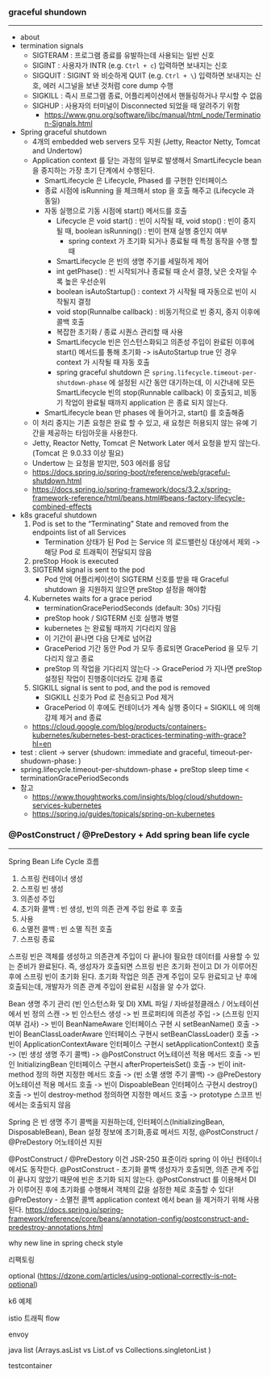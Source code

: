 
### graceful shundown 
---

- about
- termination signals
  - SIGTERAM : 프로그램 종료를 유발하는데 사용되는 일반 신호
  - SIGINT : 사용자가 INTR (e.g. `Ctrl + c`) 입력하면 보내지는 신호
  - SIGQUIT : SIGINT 와 비슷하게 QUIT (e.g. `Ctrl + \`) 입력하면 보내지는 신호, 에러 시그널을 보낸 것처럼 core dump 수행
  - SIGKILL : 즉시 프로그램 종료, 어플리케이션에서 핸들링하거나 무시할 수 없음
  - SIGHUP : 사용자의 터미널이 Disconnected 되었을 때 알려주기 위함
    - https://www.gnu.org/software/libc/manual/html_node/Termination-Signals.html
- Spring graceful shutdown
  - 4개의 embedded web servers 모두 지원 (Jetty, Reactor Netty, Tomcat and Undertow)
  - Application context 를 닫는 과정의 일부로 발생해서 SmartLifecycle bean 을 중지하는 가장 초기 단계에서 수행된다.
    - SmartLifecycle 은 Lifecycle, Phased 를 구현한 인터페이스
    - 종료 시점에 isRunning 을 체크해서 stop 을 호출 해주고 (Lifecycle 과 동일)
    - 자동 실행으로 기동 시점에 start() 메서드를 호출
      - Lifecycle 은 void start() : 빈이 시작될 때, void stop() : 빈이 중지 될 때, boolean isRunning() : 빈이 현재 실행 중인지 여부
        - spring context 가 초기화 되거나 종료될 때 특정 동작을 수행 할 때
      -  SmartLifecycle 은 빈의 생명 주기를 세밀하게 제어
        -  int getPhase() : 빈 시작되거나 종료될 때 순서 결졍, 낮은 숫자일 수록 높은 우선순위
        -  boolean isAutoStartup() : context 가 시작될 때 자동으로 빈이 시작될지 결정
        -  void stop(Runnalbe callback) : 비동기적으로 빈 중지, 중지 이후에 콜백 호출
        -  복잡한 초기화 / 종료 시퀀스 관리할 때 사용
        -  SmartLifecycle 빈은 인스턴스화되고 의존성 주입이 완료된 이후에 start() 메서드를 통해 초기화 -> isAutoStartup true 인 경우 context 가 시작될 때 자동 호출
      -  spring graceful shutdown 은 `spring.lifecycle.timeout-per-shutdown-phase` 에 설정된 시간 동안 대기하는데, 이 시간내에 모든 SmartLifecycle 빈의 stop(Runnable callback) 이 호출되고, 비동기 작업이 완료될 때까지 application 은 종료 되지 않는다.
    - SmartLifecycle bean 만 phases 에 들어가고, start() 를 호출해줌
  - 이 처리 중지는 기존 요청은 완료 할 수 있고, 새 요청은 허용되지 않는 유예 기간을 제공하는 타임아웃을 사용한다.
  - Jetty, Reactor Netty, Tomcat 은 Network Later 에서 요청을 받지 않는다. (Tomcat 은 9.0.33 이상 필요)
  - Undertow 는 요청을 받지만, 503 에러를 응답
  - https://docs.spring.io/spring-boot/reference/web/graceful-shutdown.html
  - https://docs.spring.io/spring-framework/docs/3.2.x/spring-framework-reference/html/beans.html#beans-factory-lifecycle-combined-effects
- k8s graceful shutdown
    1) Pod is set to the “Terminating” State and removed from the endpoints list of all Services
       - Termination 상태가 된 Pod 는 Service 의 로드밸런싱 대상에서 제외 -> 해당 Pod 로 트래픽이 전달되지 않음
    2) preStop Hook is executed
    3) SIGTERM signal is sent to the pod
       - Pod 안에 어플리케이션이 SIGTERM 신호를 받을 때 Graceful shutdown 을 지원하지 않으면 preStop 설정을 해야함  
    4) Kubernetes waits for a grace period
       - terminationGracePeriodSeconds (default: 30s) 기다림
       - preStop hook / SIGTERM 신호 실행과 병렬
       - kubernetes 는 완료될 때까지 기다리지 않음
       - 이 기간이 끝나면 다음 단계로 넘어감
       - GracePeriod 기간 동안 Pod 가 모두 종료되면 GracePeriod 을 모두 기다리지 않고 종료
       - preStop 의 작업을 기다리지 않는다 -> GracePeriod 가 지나면 preStop 설정된 작업이 진행중이더라도 강제 종료
    5) SIGKILL signal is sent to pod, and the pod is removed
       - SIGKILL 신호가 Pod 로 전송되고 Pod 제거
       - GracePeriod 이 후에도 컨테이너가 계속 실행 중이다 = SIGKILL 에 의해 강제 제거 and 종료
  - https://cloud.google.com/blog/products/containers-kubernetes/kubernetes-best-practices-terminating-with-grace?hl=en
- test : client -> server (shudown: immediate and graceful, timeout-per-shudown-phase: )
- spring.lifecycle.timeout-per-shutdown-phase + preStop sleep time < terminationGracePeriodSeconds
- 참고
  - https://www.thoughtworks.com/insights/blog/cloud/shutdown-services-kubernetes
  - https://spring.io/guides/topicals/spring-on-kubernetes
  
### @PostConstruct / @PreDestory + Add spring bean life cycle
---
Spring Bean Life Cycle 흐름
1) 스프링 컨테이너 생성
2) 스프링 빈 생성
3) 의존성 주입
4) 초기화 콜백 : 빈 생성, 빈의 의존 관계 주입 완료 후 호출
5) 사용
6) 소멸전 콜백 : 빈 소멸 직전 호출
7) 스프링 종료

스프링 빈은 객체를 생성하고 의존관계 주입이 다 끝나야 필요한 데이터를 사용할 수 있는 준비가 완료된다.
즉, 생성자가 호출되면 스프링 빈은 초기화 전이고 DI 가 이루어진 후에 스프링 빈이 초기화 된다.
초기화 작업은 의존 관계 주입이 모두 완료되고 난 후에 호출되는데, 개발자가 의존 관계 주입이 완료된 시점을 알 수가 없다.

Bean 생명 주기 관리
(빈 인스턴스화 및 DI)
XML 파일 / 자바설정클래스 / 어노테이션에서 빈 정의 스캔 -> 빈 인스턴스 생성 -> 빈 프로퍼티에 의존성 주입 ->
(스프링 인지 여부 검사)
-> 빈이 BeanNameAware 인터페이스 구현 시 setBeanName() 호출 -> 빈이 BeanClassLoaderAware 인터페이스 구현시 setBeanClassLoader() 호출 -> 빈이 ApplicationContextAware 인터페이스 구현시 setApplicationContext() 호출 ->
(빈 생성 생명 주기 콜백)
-> @PostConstruct 어노테이션 적용 메서드 호출 -> 빈인 InitializingBean 인터페이스 구현시 afterProperteisSet() 호출 -> 빈이 init-method 정의 하면 지정한 메서드 호출 ->
(빈 소멸 생명 주기 콜백)
-> @PreDestory 어노테이션 적용 메서드 호출 -> 빈이 DispoableBean 인터페이스 구현시 destroy() 호출 -> 빈이 destroy-method 정의하면 지정한 메서드 호출 -> prototype 스코프 빈에서는 호출되지 않음

Spring 은 빈 생명 주기 콜백을 지원하는데,
인터페이스(InitializingBean, DisposableBean), Bean 설정 정보에 초기화,종료 메서드 지정,  @PostConstruct / @PreDestory 어노테이션 지원

@PostConstruct / @PreDestory 이건 JSR-250 표준이라 spring 이 아닌 컨테이너에서도 동작한다.
@PostConstruct - 초기화 콜백
생성자가 호출되면, 의존 관계 주입이 끝나지 않았기 때문에 빈은 초기화 되지 않는다.
@PostConstruct 를 이용해서 DI 가 이루어진 후에 초기화를 수행해서 객체의 값을 설정한 체로 호출할 수 있다!
@PreDestory - 소멸전 콜백
application context 에서 bean 을 제거하기 위해 사용된다.
https://docs.spring.io/spring-framework/reference/core/beans/annotation-config/postconstruct-and-predestroy-annotations.html

why new line in spring check style

리팩토링

optional (https://dzone.com/articles/using-optional-correctly-is-not-optional)

k6 예제

istio 트래픽 flow

envoy

java list (Arrays.asList vs List.of vs Collections.singletonList )

testcontainer 
